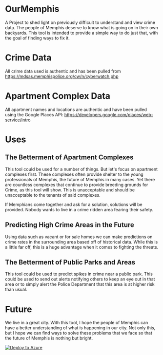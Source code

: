 # OurMemphis
A Project to shed light on previously difficult to understand and view crime data. The people of Memphis deserve to know what is going on in their own backyards. This tool is intended to provide a simple way to do just that, with the goal of finding ways to fix it. 

# Crime Data
All crime data used is authentic and has been pulled from https://mdsas.memphispolice.org/cw/n/cyberwatch.php 

# Apartment Complex Data
All apartment names and locations are authentic and have been pulled using the Google Places API: https://developers.google.com/places/web-service/intro
# Uses
## The Betterment of Apartment Complexes
This tool could be used for a number of things. But let's focus on apartment complexes first. These complexes often provide shelter to the young professionals of Memphis, the future of Memphis in many cases. Yet there are countless complexes that continue to provide breeding grounds for Crime, as this tool will show. This is unacceptable and should be unacceptable to the tenants of said complexes. 

If Memphians come together and ask for a solution, solutions will be provided. Nobody wants to live in a crime ridden area fearing their safety. 
## Predicting High Crime Areas in the Future
Using data such as vacant or for sale homes we can make predictions on crime rates in the surrounding area based off of historical data. While this is a little far off, this is a huge advantage when it comes to fighting the threats.

## The Betterment of Public Parks and Areas
This tool could be used to predict spikes in crime near a public park. This could be used to send out alerts notifying others to keep an eye out in that area or to simply alert the Police Department that this area is at higher risk than usual. 

# Future
We live in a great city. With this tool, I hope the people of Memphis can have a better understanding of what is happening in our city. Not only this, but I hope we can find ways to solve these problems that we face so that the future of Memphis is nothing but bright.


[![Deploy to Azure](http://azuredeploy.net/deploybutton.png)](https://azuredeploy.net/)

